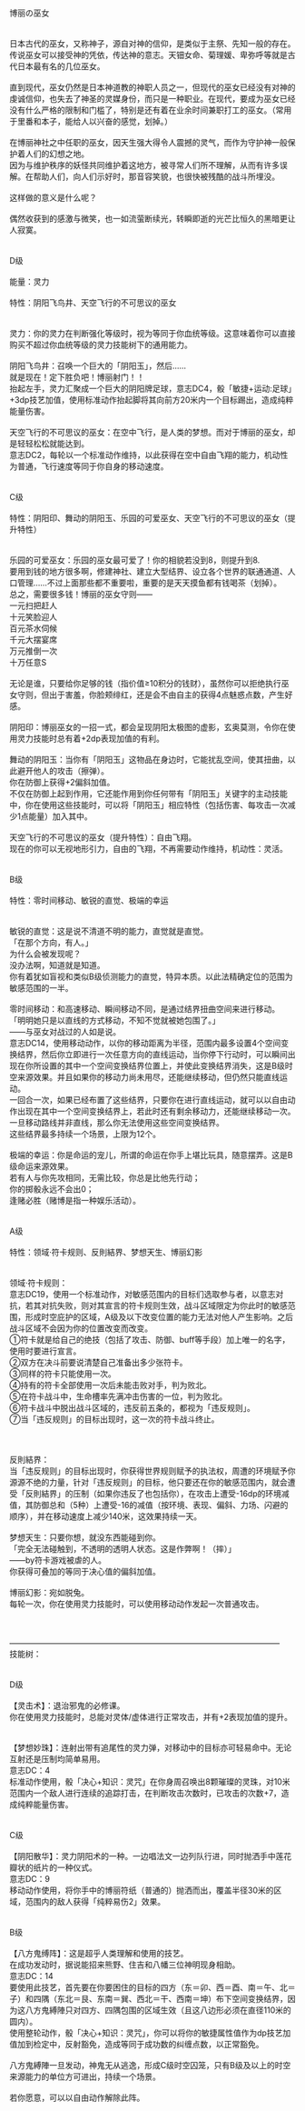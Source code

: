 <title>博丽の巫女</title>
<meta name="GENERATOR" content="WinCHM">
<meta http-equiv="Content-Type" content="text/html; charset=gb2312">
<br>
<br>博丽の巫女 
<br>
<br>
<br>日本古代的巫女，又称神子，源自对神的信仰，是类似于主祭、先知一般的存在。传说巫女可以接受神的凭依，传达神的意志。天钿女命、菊理媛、卑弥呼等就是古代日本最有名的几位巫女。 
<br>
<br>直到现代，巫女仍然是日本神道教的神职人员之一，但现代的巫女已经没有对神的虔诚信仰，也失去了神圣的灵媒身份，而只是一种职业。在现代，要成为巫女已经没有什么严格的限制和门槛了，特别是还有着在业余时间兼职打工的巫女。（常用于里番和本子，能给人以兴奋的感觉，划掉。） 
<br>
<br>在博丽神社之中任职的巫女，因天生强大得令人震撼的灵气，而作为守护神一般保护着人们的幻想之地。 
<br>因为与维护秩序的妖怪共同维护着这地方，被寻常人们所不理解，从而有许多误解。在帮助人们，向人们示好时，那音容笑貌，也很快被残酷的战斗所埋没。 
<br>
<br>这样做的意义是什么呢？ 
<br>
<br>偶然收获到的感激与微笑，也一如流萤断续光，转瞬即逝的光芒比恒久的黑暗更让人寂寞。 
<br>
<br>
<br>D级 
<br>
<br>能量：灵力 
<br>
<br>特性：阴阳飞鸟井、天空飞行的不可思议的巫女 
<br>
<br>
<br>灵力：你的灵力在判断强化等级时，视为等同于你血统等级。这意味着你可以直接购买不超过你血统等级的灵力技能树下的通用能力。 
<br>
<br>阴阳飞鸟井：召唤一个巨大的「阴阳玉」，然后…… 
<br>就是现在！定下胜负吧！博丽射门！！ 
<br>抬起左手，灵力汇聚成一个巨大的阴阳牌足球，意志DC4，骰「敏捷+运动:足球」+3dp技艺加值，使用标准动作抬起脚将其向前方20米内一个目标踢出，造成纯粹能量伤害。 
<br>
<br>天空飞行的不可思议的巫女：在空中飞行，是人类的梦想。而对于博丽的巫女，却是轻轻松松就能达到。 
<br>意志DC2，每轮以一个标准动作维持，以此获得在空中自由飞翔的能力，机动性为普通，飞行速度等同于你自身的移动速度。 
<br>
<br>
<br>C级 
<br>
<br>特性：阴阳印、舞动的阴阳玉、乐园的可爱巫女、天空飞行的不可思议的巫女（提升特性） 
<br>
<br>
<br>乐园的可爱巫女：乐园的巫女最可爱了！你的相貌若没到8，则提升到8. 
<br>要用到钱的地方很多啊，修建神社、建立大型结界、设立各个世界的联通通道、人口管理……不过上面那些都不重要啦，重要的是天天摸鱼都有钱喝茶（划掉）。 
<br>总之，需要很多钱！博丽的巫女守则—— 
<br>一元扫把赶人 
<br>十元笑脸迎人 
<br>百元茶水伺候 
<br>千元大摆宴席 
<br>万元推倒一次 
<br>十万任意S 
<br>
<br>无论是谁，只要给你足够的钱（指价值≥10积分的钱财），虽然你可以拒绝执行巫女守则，但出于害羞，你脸颊绯红，还是会不由自主的获得4点魅惑点数，产生好感。 
<br>
<br>阴阳印：博丽巫女的一招一式，都会呈现阴阳太极图的虚影，玄奥莫测，令你在使用灵力技能时总有着+2dp表现加值的有利。 
<br>
<br>舞动的阴阳玉：当你有「阴阳玉」这物品在身边时，它能扰乱空间，使其扭曲，以此避开他人的攻击（擦弹）。 
<br>你在防御上获得+2偏斜加值。 
<br>不仅在防御上起到作用，它还能作用到你任何带有「阴阳玉」关键字的主动技能中，你在使用这些技能时，可以将「阴阳玉」相应特性（包括伤害、每攻击一次减少1点能量）加入其中。 
<br>
<br>天空飞行的不可思议的巫女（提升特性）：自由飞翔。 
<br>现在的你可以无视地形引力，自由的飞翔，不再需要动作维持，机动性：灵活。 
<br>
<br>
<br>B级 
<br>
<br>特性：零时间移动、敏锐的直觉、极端的幸运 
<br>
<br>
<br>敏锐的直觉：这是说不清道不明的能力，直觉就是直觉。 
<br>「在那个方向，有人。」 
<br>为什么会被发现呢？ 
<br>没办法啊，知道就是知道。 
<br>你有着犹如盲视和类似B级侦测能力的直觉，特异本质。以此法精确定位的范围为敏感范围的一半。 
<br>
<br>零时间移动：和高速移动、瞬间移动不同，是通过结界扭曲空间来进行移动。 
<br>「明明她只是以直线的方式移动，不知不觉就被她包围了。」 
<br>——与巫女对战过的人如是说。 
<br>意志DC14，使用移动动作，以你的移动距离为半径，范围内最多设置4个空间变换结界，然后你立即进行一次任意方向的直线运动，当你停下行动时，可以瞬间出现在你所设置的其中一个空间变换结界位置上，并使此变换结界消失，这是B级时空来源效果。并且如果你的移动力尚未用尽，还能继续移动，但仍然只能直线运动。 
<br>一回合一次，如果已经布置了这些结界，只要你在进行直线运动，就可以以自由动作出现在其中一个空间变换结界上，若此时还有剩余移动力，还能继续移动一次。 
<br>一旦移动路线并非直线，那么你无法使用这些空间变换结界。 
<br>这些结界最多持续一个场景，上限为12个。 
<br>
<br>极端的幸运：你是命运的宠儿，所谓的命运在你手上堪比玩具，随意摆弄。这是B级命运来源效果。 
<br>若有人与你先攻相同，无需比较，你总是比他先行动； 
<br>你的掷骰永远不会出0； 
<br>逢赌必胜（赌博是指一种娱乐活动）。 
<br>
<br>
<br>A级 
<br>
<br>特性：领域·符卡规则、反則結界、梦想天生、博丽幻影 
<br>
<br>
<br>领域·符卡规则： 
<br>意志DC19，使用一个标准动作，对敏感范围内的目标们选取参与者，以意志对抗，若其对抗失败，则对其宣言的符卡规则生效，战斗区域限定为你此时的敏感范围，形成时空庇护的区域，A级及以下改变位置的能力无法对他人产生影响。之后战斗区域不会因为你的位置改变而改变。 
<br>①符卡就是给自己的绝技（包括了攻击、防御、buff等手段）加上唯一的名字，使用时要进行宣言。 
<br>②双方在决斗前要说清楚自己准备出多少张符卡。 
<br>③同样的符卡只能使用一次。 
<br>④持有的符卡全部使用一次后未能击败对手，判为败北。 
<br>⑤在符卡战斗中，生命槽率先满冲击伤害的一位，判为败北。 
<br>⑥符卡战斗中脱出战斗区域的，违反前五条的，都视为「违反规则」。 
<br>⑦当「违反规则」的目标出现时，这一次的符卡战斗终止。 
<br>
<br> 
<br>
<br>反則結界： 
<br>当「违反规则」的目标出现时，你获得世界规则赋予的执法权，周遭的环境赋予你源源不绝的力量，针对「违反规则」的目标，他只要还在你的敏感范围内，就会遭受「反則結界」的压制（如果你违反了也包括你），在攻击上遭受-16dp的环境减值，其防御总和（5种）上遭受-16的减值（按环境、表现、偏斜、力场、闪避的顺序），并在移动速度上减少140米，这效果持续一天。 
<br>
<br>梦想天生：只要你想，就没东西能碰到你。 
<br>「完全无法碰触到，不透明的透明人状态。这是作弊啊！（摔）」 
<br>——by符卡游戏被虐的人。 
<br>你获得可叠加的等同于决心值的偏斜加值。 
<br>
<br>博丽幻影：宛如脱兔。 
<br>每轮一次，你在使用灵力技能时，可以使用移动动作发起一次普通攻击。 
<br>
<br>
<br>
<br>—————————————————————————————————— 
<br>技能树： 
<br>
<br>
<br>D级 
<br>
<br>【灵击术】：退治邪鬼的必修课。 
<br>你在使用灵力技能时，总能对灵体/虚体进行正常攻击，并有+2表现加值的提升。 
<br>
<br>
<br>【梦想妙珠】：连射出带有追尾性的灵力弹，对移动中的目标亦可轻易命中。无论互射还是压制均简单易用。 
<br>意志DC：4 
<br>标准动作使用，骰「决心+知识：灵咒」在你身周召唤出8颗璀璨的灵珠，对10米范围内一个敌人进行连续的追踪打击，在判断攻击次数时，已攻击的次数+7，造成纯粹能量伤害。 
<br>
<br>
<br>C级 
<br>
<br>【阴阳散华】：灵力阴阳术的一种。一边唱法文一边列队行进，同时抛洒手中莲花瓣状的纸片的一种仪式。 
<br>意志DC：9 
<br>移动动作使用，将你手中的博丽符纸（普通的）抛洒而出，覆盖半径30米的区域，范围内的敌人获得「纯粹易伤2」效果。 
<br>
<br>
<br>B级 
<br>
<br>【八方鬼缚阵】：这是超乎人类理解和使用的技艺。 
<br>在成功发动时，据说能招来熊野、住吉和八幡三位神明现身相助。 
<br>意志DC：14 
<br>要使用此技艺，首先要在你要困住的目标的四方（东＝卯、西＝酉、南＝午、北＝子）和四隅（东北＝艮、东南＝巽、西北＝干、西南＝坤）布下空间变换结界，因为这八方鬼縛陣只对四方、四隅包围的区域生效（且这八边形必须在直径110米的圆内）。 
<br>使用整轮动作，骰「决心+知识：灵咒」，你可以将你的敏捷属性值作为dp技艺加值加到检定中，反射豁免，造成等同于成功数的纠缠点数，以正常豁免。 
<br>
<br>八方鬼縛陣一旦发动，神鬼无从逃逸，形成C级时空囚笼，只有B级及以上的时空来源能力的单位方可进出，持续一个场景。 
<br>
<br>若你愿意，可以以自由动作解除此阵。 
<br>
<br>
<br>